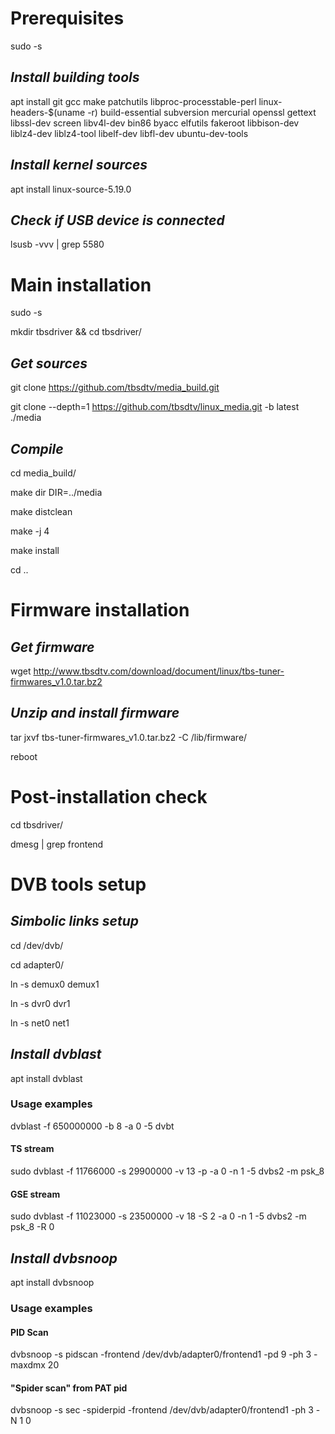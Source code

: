 # Prerequisites

sudo -s 

## *Install building tools*

apt install git gcc make patchutils libproc-processtable-perl linux-headers-$(uname -r) build-essential subversion mercurial openssl gettext libssl-dev screen libv4l-dev bin86 byacc elfutils fakeroot libbison-dev liblz4-dev liblz4-tool libelf-dev libfl-dev ubuntu-dev-tools

## *Install kernel sources*

apt install linux-source-5.19.0

## *Check if USB device is connected*

lsusb -vvv | grep 5580

# Main installation

sudo -s

mkdir tbsdriver && cd tbsdriver/

## *Get sources*

git clone https://github.com/tbsdtv/media_build.git

git clone --depth=1 https://github.com/tbsdtv/linux_media.git -b latest ./media

## *Compile*

cd media_build/

make dir DIR=../media

make distclean

make -j 4

make install

cd ..

# Firmware installation

## *Get firmware*

wget http://www.tbsdtv.com/download/document/linux/tbs-tuner-firmwares_v1.0.tar.bz2

## *Unzip and install firmware*

tar jxvf tbs-tuner-firmwares_v1.0.tar.bz2 -C /lib/firmware/

reboot

# Post-installation check

cd tbsdriver/

dmesg | grep frontend

# DVB tools setup

## *Simbolic links setup*
cd /dev/dvb/

cd adapter0/

ln -s demux0 demux1

ln -s dvr0 dvr1

ln -s net0 net1

## *Install dvblast*

apt install dvblast

### Usage examples

dvblast -f 650000000 -b 8 -a 0 -5 dvbt

#### TS stream
sudo dvblast -f 11766000 -s 29900000 -v 13 -p -a 0 -n 1 -5 dvbs2 -m psk_8

#### GSE stream
sudo dvblast -f 11023000 -s 23500000 -v 18 -S 2 -a 0 -n 1 -5 dvbs2 -m psk_8 -R 0


## *Install dvbsnoop*

apt install dvbsnoop

### Usage examples

#### PID Scan
dvbsnoop -s pidscan -frontend /dev/dvb/adapter0/frontend1 -pd 9 -ph 3 -maxdmx 20

#### "Spider scan" from PAT pid
dvbsnoop -s sec -spiderpid -frontend /dev/dvb/adapter0/frontend1 -ph 3 -N 1 0


